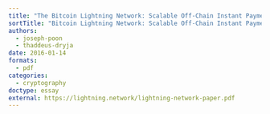 ```yaml
---
title: "The Bitcoin Lightning Network: Scalable Off-Chain Instant Payments (DRAFT Version 0.5.9.2)"
sortTitle: "Bitcoin Lightning Network: Scalable Off-Chain Instant Payments (DRAFT Version 0.5.9.2), The"
authors:
  - joseph-poon
  - thaddeus-dryja
date: 2016-01-14
formats:
  - pdf
categories:
  - cryptography
doctype: essay
external: https://lightning.network/lightning-network-paper.pdf
---
```

